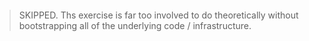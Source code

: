 ```lisp
```

> SKIPPED. Ths exercise is far too involved to do theoretically without bootstrapping all
> of the underlying code / infrastructure.
